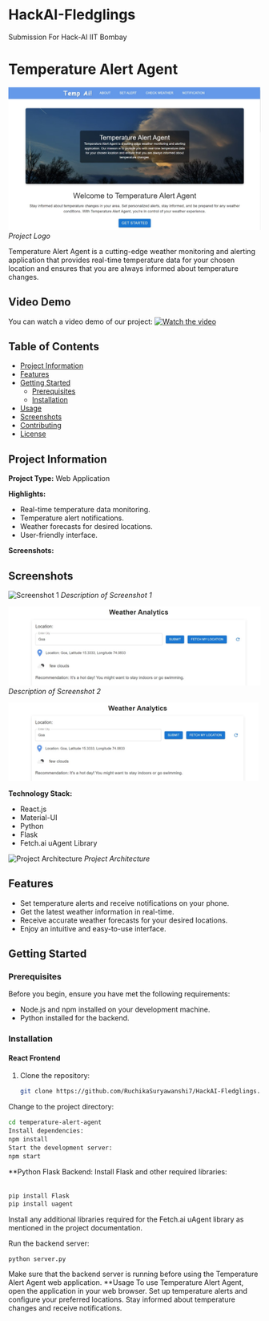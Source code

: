 # HackAI-Fledglings
Submission For Hack-AI IIT Bombay

# Temperature Alert Agent

![Project Logo](https://github.com/RuchikaSuryawanshi7/HackAI-Fledglings/blob/main/assets/home.jpg)
*Project Logo*

Temperature Alert Agent is a cutting-edge weather monitoring and alerting application that provides real-time temperature data for your chosen location and ensures that you are always informed about temperature changes.

## Video Demo

You can watch a video demo of our project:
[![Watch the video](https://i.stack.imgur.com/Vp2cE.png)](https://youtu.be/ApsbYPHZoTA)



## Table of Contents

- [Project Information](#project-information)
- [Features](#features)
- [Getting Started](#getting-started)
  - [Prerequisites](#prerequisites)
  - [Installation](#installation)
- [Usage](#usage)
- [Screenshots](#screenshots)
- [Contributing](#contributing)
- [License](#license)

## Project Information

**Project Type:** Web Application

**Highlights:**
- Real-time temperature data monitoring.
- Temperature alert notifications.
- Weather forecasts for desired locations.
- User-friendly interface.

**Screenshots:**
## Screenshots

![Screenshot 1]("https://github.com/RuchikaSuryawanshi7/HackAI-Fledglings/blob/main/assets/setalert.jpg)
*Description of Screenshot 1*

![Screenshot 2](https://github.com/RuchikaSuryawanshi7/HackAI-Fledglings/blob/main/assets/analytics.jpg)
*Description of Screenshot 2*

<img src="https://github.com/RuchikaSuryawanshi7/HackAI-Fledglings/blob/main/assets/analytics.jpg" width="500">



**Technology Stack:**
- React.js
- Material-UI
- Python
- Flask
- Fetch.ai uAgent Library

![Project Architecture](https://github.com/RuchikaSuryawanshi7/HackAI-Fledglings/blob/main/assets/architecture.jpg)
*Project Architecture*

## Features

- Set temperature alerts and receive notifications on your phone.
- Get the latest weather information in real-time.
- Receive accurate weather forecasts for your desired locations.
- Enjoy an intuitive and easy-to-use interface.

## Getting Started

### Prerequisites

Before you begin, ensure you have met the following requirements:

- Node.js and npm installed on your development machine.
- Python installed for the backend.

### Installation

#### React Frontend

1. Clone the repository:

   ```bash
   git clone https://github.com/RuchikaSuryawanshi7/HackAI-Fledglings.git


Change to the project directory:

```bash
cd temperature-alert-agent
Install dependencies:
npm install
Start the development server:
npm start
````
**Python Flask Backend: Install Flask and other required libraries:
```bash

pip install Flask
pip install uagent
```
Install any additional libraries required for the Fetch.ai uAgent library as mentioned in the project documentation.

Run the backend server:
```
python server.py

```
Make sure that the backend server is running before using the Temperature Alert Agent web application.
**Usage
To use Temperature Alert Agent, open the application in your web browser.
Set up temperature alerts and configure your preferred locations.
Stay informed about temperature changes and receive notifications.
